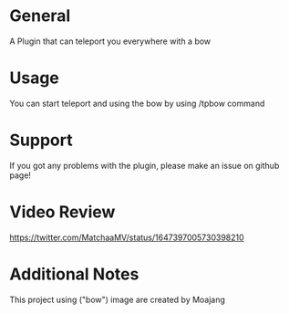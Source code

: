 # General
A Plugin that can teleport you everywhere with a bow
# Usage
You can start teleport and using the bow by using /tpbow command
# Support
If you got any problems with the plugin, please make an issue on github page!
# Video Review
https://twitter.com/MatchaaMV/status/1647397005730398210
# Additional Notes
This project using ("bow") image are created by Moajang
